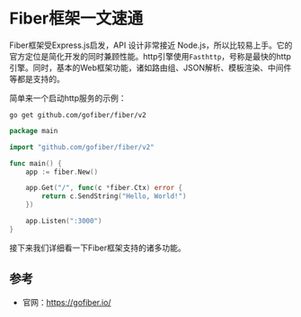 # Fiber框架一文速通
Fiber框架受Express.js启发，API 设计非常接近 Node.js，所以比较易上手。它的官方定位是简化开发的同时兼顾性能。http引擎使用`Fasthttp`，号称是最快的http引擎。同时，基本的Web框架功能，诸如路由组、JSON解析、模板渲染、中间件等都是支持的。

简单来一个启动http服务的示例：
```
go get github.com/gofiber/fiber/v2
```
```go
package main

import "github.com/gofiber/fiber/v2"

func main() {
	app := fiber.New()

	app.Get("/", func(c *fiber.Ctx) error {
		return c.SendString("Hello, World!")
	})

	app.Listen(":3000")
}
```
接下来我们详细看一下Fiber框架支持的诸多功能。



## 参考
- 官网：https://gofiber.io/